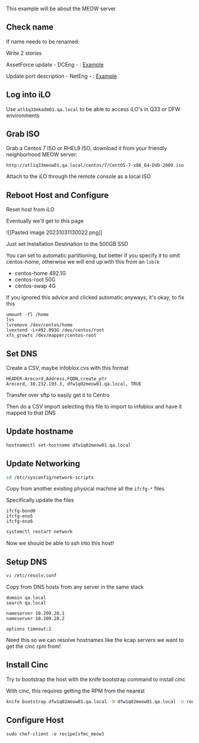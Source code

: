 
This example will be about the MEOW server
## Check name

If name needs to be renamed:

Write 2 stories

AssetForce update - DCEng - : [Example](https://gus.lightning.force.com/lightning/r/ADM_Work__c/a07EE00001dHc3XYAS/view)

Update port description - NetEng - : [Example](https://gus.lightning.force.com/lightning/r/ADM_Work__c/a07EE00001dR2FXYA0/view)

## Log into iLO

Use `atl1q33mkadm01.qa.local` to be able to access iLO's in Q33 or DFW environments

## Grab ISO

Grab a Centos 7 ISO or RHEL9 ISO, download it from your friendly neighborhood MEOW server:

```
http://atl1q33meow01.qa.local/centos/7/CentOS-7-x86_64-DVD-2009.iso
```

Attach to the iLO through the remote console as a local ISO

## Reboot Host and Configure

Reset host from iLO

Eventually we'll get to this page

![[Pasted image 20231031130022.png]]

Just set Installation Destination to the 500GB SSD

You can set to automatic partitioning, but better if you specify it to omit centos-home, otherwise we will end up with this from an `lsblk`

- centos-home 492.1G
- centos-root 50G
- centos-swap 4G

If you ignored this advice and clicked automatic anyways, it's okay, to fix this

```shell
umount -fl /home
lvs
lvremove /dev/centos/home
lvextend -L+492.093G /dev/centos/root
xfs_growfs /dev/mapper/centos-root
```

## Set DNS

Create a CSV, maybe infoblox.cvs with this format

```csv
HEADER-Arecord,Address,FQDN,create_ptr
Arecord, 10.232.193.3, dfw1q02meow01.qa.local, TRUE
```

Transfer over sftp to easily get it to Centro

Then do a CSV import selecting this file to import to infoblox and have it mapped to that DNS

## Update hostname

```bash
hostnamectl set-hostname dfw1q02meow01.qa.local
```
## Update Networking

```bash
cd /etc/sysconfig/network-scripts
```

Copy from another existing physical machine all the `ifcfg-*` files

Specifically update the files

```
ifcfg-bond0
ifcfg-eno5
ifcfg-eno6
```

```bash
systemctl restart network
```

Now we should be able to ssh into this host!

## Setup DNS

```bash
vi /etc/resolv.conf
```

Copy from DNS hosts from any server in the same stack

```
domain qa.local
search qa.local

nameserver 10.209.28.1
nameserver 10.209.28.2

options timeout:2
```

Need this so we can resolve hostnames like the kcap servers we want to get the cinc rpm from!
## Install Cinc

Try to bootstrap the host with the knife bootstrap command to install cinc

With cinc, this requires getting the RPM from the nearest

```bash
knife bootstrap dfw1q02meow01.qa.local -N dfw1q02meow01.qa.local -U root -P linux123 -E dfw1q02 --bootstrap-install-command "curl -O dfw1q02kcap01.qa.local/pulp/repos/SFMC/QA/centos-7/custom/chef-el7/chef-el7/Packages/c/cinc-16.18.30-1.el7.x86_64.rpm && sudo yum install -y cinc-16.18.30-1.el7.x86_64.rpm" -r 'recipe[sfmc_os_base]'
```

## Configure Host

```
sudo chef-client -o recipe[sfmc_meow]
```